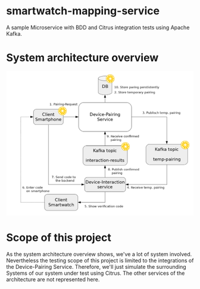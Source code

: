 # smartwatch-mapping-service
A sample Microservice with BDD and Citrus integration tests using Apache Kafka.

# System architecture overview
![system-architecture](system-architecture.png)

# Scope of this project
As the system architecture overview shows, we've a lot of system involved. Nevertheless the testing scope of this
project is limited to the integrations of the Device-Pairing Service. Therefore, we'll just simulate the surrounding
Systems of our system under test using Citrus. The other services of the architecture are not represented here. 
